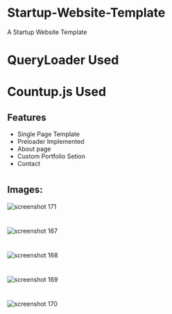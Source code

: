 # Startup-Website-Template
A Startup Website Template

#
# QueryLoader Used
# Countup.js Used

## Features
* Single Page Template
* Preloader Implemented
* About page
* Custom Portfolio Setion
* Contact

# 
## Images:
![screenshot 171](https://user-images.githubusercontent.com/46291816/50777355-583ea780-12c1-11e9-9ebc-b5fabac0184c.png)
#
![screenshot 167](https://user-images.githubusercontent.com/46291816/50777357-58d73e00-12c1-11e9-9746-4e95210034b9.png)
#
![screenshot 168](https://user-images.githubusercontent.com/46291816/50777358-58d73e00-12c1-11e9-82c8-54eb03e05ea1.png)
#
![screenshot 169](https://user-images.githubusercontent.com/46291816/50777359-596fd480-12c1-11e9-8333-2cffebb88f84.png)
#
![screenshot 170](https://user-images.githubusercontent.com/46291816/50777360-596fd480-12c1-11e9-9cd7-91a38bbc7866.png)
